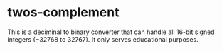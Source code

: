 # twos-complement

This is a deciminal to binary converter that can handle all 16-bit signed integers (−32768 to 32767).
It only serves educational purposes.

